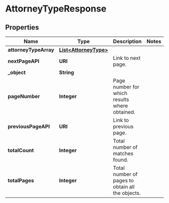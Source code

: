

# AttorneyTypeResponse


## Properties

| Name | Type | Description | Notes |
|------------ | ------------- | ------------- | -------------|
|**attorneyTypeArray** | [**List&lt;AttorneyType&gt;**](AttorneyType.md) |  |  |
|**nextPageAPI** | **URI** | Link to next page. |  |
|**_object** | **String** |  |  |
|**pageNumber** | **Integer** | Page number for which results where obtained. |  |
|**previousPageAPI** | **URI** | Link to previous page. |  |
|**totalCount** | **Integer** | Total number of matches found. |  |
|**totalPages** | **Integer** | Total number of pages to obtain all the objects. |  |



